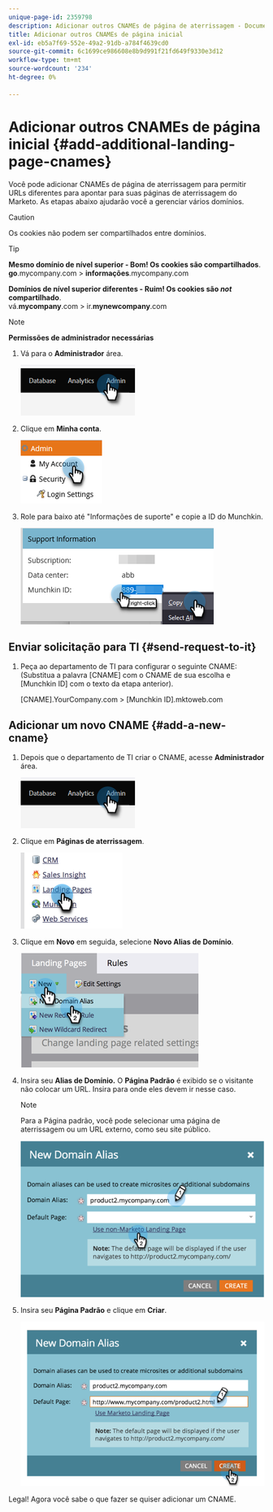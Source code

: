 ```yaml
---
unique-page-id: 2359798
description: Adicionar outros CNAMEs de página de aterrissagem - Documentos do Marketo - Documentação do produto
title: Adicionar outros CNAMEs de página inicial
exl-id: eb5a7f69-552e-49a2-91db-a784f4639cd0
source-git-commit: 6c1699ce986608e8b9d991f21fd649f9330e3d12
workflow-type: tm+mt
source-wordcount: '234'
ht-degree: 0%

---
```


# Adicionar outros CNAMEs de página inicial {#add-additional-landing-page-cnames}

Você pode adicionar CNAMEs de página de aterrissagem para permitir URLs diferentes para apontar para suas páginas de aterrissagem do Marketo. As etapas abaixo ajudarão você a gerenciar vários domínios.

>[!CAUTION]
>
>Os cookies não podem ser compartilhados entre domínios.

>[!TIP]
>
>**Mesmo domínio de nível superior - Bom! Os cookies são compartilhados**.<br/> **go**.mycompany.com > **informações**.mycompany.com
>
>**Domínios de nível superior diferentes - Ruim! Os cookies são _not_ compartilhado**.<br/> vá.**mycompany**.com > ir.**mynewcompany**.com

>[!NOTE]
>
>**Permissões de administrador necessárias**

1. Vá para o **Administrador** área.

   ![](assets/add-additional-landing-page-cnames-1.png)

1. Clique em **Minha conta**.

   ![](assets/add-additional-landing-page-cnames-2.png)

1. Role para baixo até &quot;Informações de suporte&quot; e copie a ID do Munchkin.

   ![](assets/add-additional-landing-page-cnames-3.png)

## Enviar solicitação para TI {#send-request-to-it}

1. Peça ao departamento de TI para configurar o seguinte CNAME: (Substitua a palavra [CNAME] com o CNAME de sua escolha e [Munchkin ID] com o texto da etapa anterior).

   [CNAME].YourCompany.com > [Munchkin ID].mktoweb.com

## Adicionar um novo CNAME {#add-a-new-cname}

1. Depois que o departamento de TI criar o CNAME, acesse **Administrador** área.

   ![](assets/add-additional-landing-page-cnames-4.png)

1. Clique em **Páginas de aterrissagem**.

   ![](assets/add-additional-landing-page-cnames-5.png)

1. Clique em **Novo** em seguida, selecione **Novo Alias de Domínio**.

   ![](assets/add-additional-landing-page-cnames-6.png)

1. Insira seu **Alias de Domínio.** O **Página Padrão** é exibido se o visitante não colocar um URL. Insira para onde eles devem ir nesse caso.

   >[!NOTE]
   >
   >Para a Página padrão, você pode selecionar uma página de aterrissagem ou um URL externo, como seu site público.

   ![](assets/add-additional-landing-page-cnames-7.png)

1. Insira seu **Página Padrão** e clique em **Criar**.

   ![](assets/add-additional-landing-page-cnames-8.png)

Legal! Agora você sabe o que fazer se quiser adicionar um CNAME.
